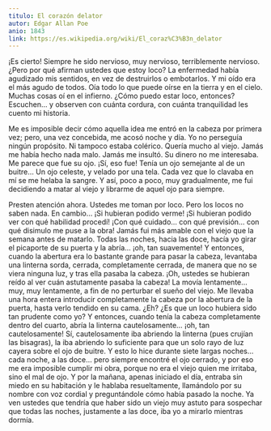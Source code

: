 ```yaml
---
titulo: El corazón delator
autor: Edgar Allan Poe
anio: 1843
link: https://es.wikipedia.org/wiki/El_coraz%C3%B3n_delator
---
```


¡Es cierto! Siempre he sido nervioso, muy nervioso, terriblemente nervioso. ¿Pero por qué afirman ustedes que estoy loco? La enfermedad había agudizado mis sentidos, en vez de destruirlos o embotarlos. Y mi oído era el más agudo de todos. Oía todo lo que puede oírse en la tierra y en el cielo. Muchas cosas oí en el infierno. ¿Cómo puedo estar loco, entonces? Escuchen… y observen con cuánta cordura, con cuánta tranquilidad les cuento mi historia.

Me es imposible decir cómo aquella idea me entró en la cabeza por primera vez; pero, una vez concebida, me acosó noche y día. Yo no perseguía ningún propósito. Ni tampoco estaba colérico. Quería mucho al viejo. Jamás me había hecho nada malo. Jamás me insultó. Su dinero no me interesaba. Me parece que fue su ojo. ¡Sí, eso fue! Tenía un ojo semejante al de un buitre… Un ojo celeste, y velado por una tela. Cada vez que lo clavaba en mí se me helaba la sangre. Y así, poco a poco, muy gradualmente, me fui decidiendo a matar al viejo y librarme de aquel ojo para siempre.

Presten atención ahora. Ustedes me toman por loco. Pero los locos no saben nada. En cambio… ¡Si hubieran podido verme! ¡Si hubieran podido ver con qué habilidad procedí! ¡Con qué cuidado… con qué previsión… con qué disimulo me puse a la obra! Jamás fui más amable con el viejo que la semana antes de matarlo. Todas las noches, hacia las doce, hacía yo girar el picaporte de su puerta y la abría… ¡oh, tan suavemente! Y entonces, cuando la abertura era lo bastante grande para pasar la cabeza, levantaba una linterna sorda, cerrada, completamente cerrada, de manera que no se viera ninguna luz, y tras ella pasaba la cabeza. ¡Oh, ustedes se hubieran reído al ver cuán astutamente pasaba la cabeza! La movía lentamente… muy, muy lentamente, a fin de no perturbar el sueño del viejo. Me llevaba una hora entera introducir completamente la cabeza por la abertura de la puerta, hasta verlo tendido en su cama. ¿Eh? ¿Es que un loco hubiera sido tan prudente como yo? Y entonces, cuando tenía la cabeza completamente dentro del cuarto, abría la linterna cautelosamente… ¡oh, tan cautelosamente! Sí, cautelosamente iba abriendo la linterna (pues crujían las bisagras), la iba abriendo lo suficiente para que un solo rayo de luz cayera sobre el ojo de buitre. Y esto lo hice durante siete largas noches… cada noche, a las doce… pero siempre encontré el ojo cerrado, y por eso me era imposible cumplir mi obra, porque no era el viejo quien me irritaba, sino el mal de ojo. Y por la mañana, apenas iniciado el día, entraba sin miedo en su habitación y le hablaba resueltamente, llamándolo por su nombre con voz cordial y preguntándole cómo había pasado la noche. Ya ven ustedes que tendría que haber sido un viejo muy astuto para sospechar que todas las noches, justamente a las doce, iba yo a mirarlo mientras dormía.
